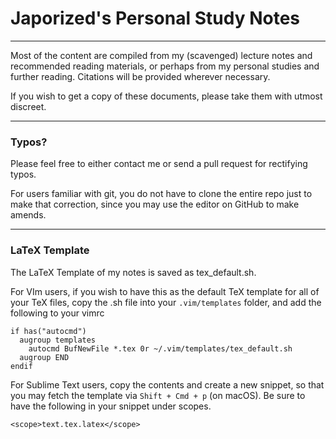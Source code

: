 # Japorized's Personal Study Notes
---
Most of the content are compiled from my (scavenged) lecture notes and recommended reading materials, or perhaps from my personal studies and further reading. Citations will be provided wherever necessary.

If you wish to get a copy of these documents, please take them with utmost discreet.

---
### Typos?

Please feel free to either contact me or send a pull request for rectifying typos.

For users familiar with git, you do not have to clone the entire repo just to make that correction, since you may use the editor on GitHub to make amends.

---
### LaTeX Template

The LaTeX Template of my notes is saved as tex\_default.sh.

For VIm users, if you wish to have this as the default TeX template for all of your TeX files, copy the .sh file into your `.vim/templates` folder, and add the following to your vimrc

```
if has("autocmd")
  augroup templates
    autocmd BufNewFile *.tex 0r ~/.vim/templates/tex_default.sh
  augroup END
endif
```

For Sublime Text users, copy the contents and create a new snippet, so that you may fetch the template via `Shift + Cmd + p` (on macOS). Be sure to have the following in your snippet under scopes.

```
<scope>text.tex.latex</scope>
```
